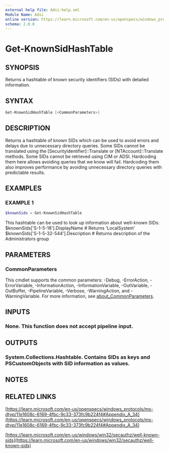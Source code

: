 ```yaml
---
external help file: Adsi-help.xml
Module Name: Adsi
online version: https://learn.microsoft.com/en-us/openspecs/windows_protocols/ms-dtyp/11e1608c-6169-4fbc-9c33-373fc9b224f4#Appendix_A_34
schema: 2.0.0
---
```


# Get-KnownSidHashTable

## SYNOPSIS
Returns a hashtable of known security identifiers (SIDs) with detailed information.

## SYNTAX

```powershell
Get-KnownSidHashTable [<CommonParameters>]
```

## DESCRIPTION
Returns a hashtable of known SIDs which can be used to avoid errors and delays due to unnecessary directory queries.
Some SIDs cannot be translated using the \[SecurityIdentifier\]::Translate or \[NTAccount\]::Translate methods.
Some SIDs cannot be retrieved using CIM or ADSI.
Hardcoding them here allows avoiding queries that we know will fail.
Hardcoding them also improves performance by avoiding unnecessary directory queries with predictable results.

## EXAMPLES

### EXAMPLE 1
```powershell
$knownSids = Get-KnownSidHashTable
```

This hashtable can be used to look up information about well-known SIDs:
$knownSids\['S-1-5-18'\].DisplayName # Returns 'LocalSystem'
$knownSids\['S-1-5-32-544'\].Description # Returns description of the Administrators group

## PARAMETERS

### CommonParameters
This cmdlet supports the common parameters: -Debug, -ErrorAction, -ErrorVariable, -InformationAction, -InformationVariable, -OutVariable, -OutBuffer, -PipelineVariable, -Verbose, -WarningAction, and -WarningVariable. For more information, see [about_CommonParameters](http://go.microsoft.com/fwlink/?LinkID=113216).

## INPUTS

### None. This function does not accept pipeline input.
## OUTPUTS

### System.Collections.Hashtable. Contains SIDs as keys and PSCustomObjects with SID information as values.
## NOTES

## RELATED LINKS

[https://learn.microsoft.com/en-us/openspecs/windows_protocols/ms-dtyp/11e1608c-6169-4fbc-9c33-373fc9b224f4#Appendix_A_34](https://learn.microsoft.com/en-us/openspecs/windows_protocols/ms-dtyp/11e1608c-6169-4fbc-9c33-373fc9b224f4#Appendix_A_34)

[https://learn.microsoft.com/en-us/windows/win32/secauthz/well-known-sids](https://learn.microsoft.com/en-us/windows/win32/secauthz/well-known-sids)


